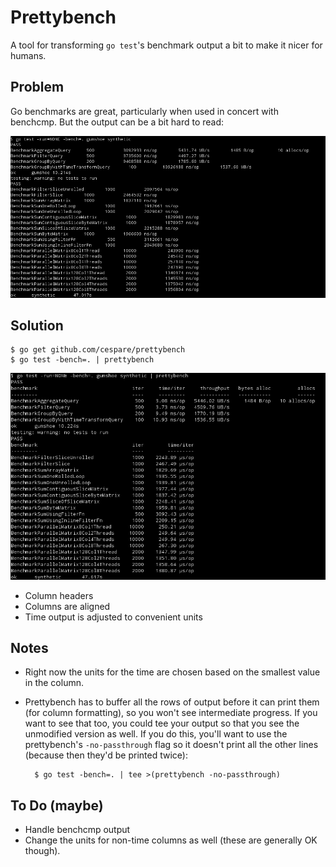 # Prettybench

A tool for transforming `go test`'s benchmark output a bit to make it nicer for humans.

## Problem

Go benchmarks are great, particularly when used in concert with benchcmp. But
the output can be a bit hard to read:

![before](/screenshots/before.png)

## Solution

    $ go get github.com/cespare/prettybench
    $ go test -bench=. | prettybench

![after](/screenshots/after.png)

* Column headers
* Columns are aligned
* Time output is adjusted to convenient units

## Notes

* Right now the units for the time are chosen based on the smallest value in the
  column.
* Prettybench has to buffer all the rows of output before it can print them (for
  column formatting), so you won't see intermediate progress. If you want to see
  that too, you could tee your output so that you see the unmodified version as
  well. If you do this, you'll want to use the prettybench's `-no-passthrough`
  flag so it doesn't print all the other lines (because then they'd be printed
  twice):

        $ go test -bench=. | tee >(prettybench -no-passthrough)

## To Do (maybe)

* Handle benchcmp output
* Change the units for non-time columns as well (these are generally OK though).

